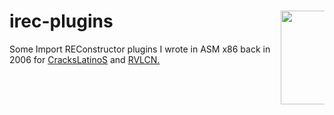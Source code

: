 irec-plugins <img src="http://goo.gl/y0k7SI" align="right" height="150" style="max-width: 70px">
============

Some Import REConstructor plugins I wrote in ASM x86 back in 2006 for [CracksLatinoS](https://twitter.com/crackslatinos) and [RVLCN.](https://groups.google.com/forum/#!forum/RVLCN)

